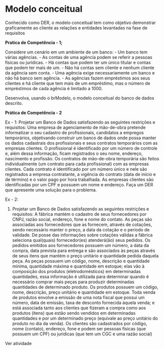 # Modelo conceitual

Conhecido como DER, o modelo conceitual tem como objetivo demonstrar graficamente ao cliente  as relações  e entidades levantadas na fase de requisitos



**Pratica de Competência  -  1;**

Considere um cenário em um ambiente de um banco:
\- Um banco tem várias agências.
\- As contas de uma agência podem se referir a pessoas físicas ou jurídicas.
\- Há contas que podem ter um único titular e contas que podem ter mais de um.
\- Não há contas sem cliente e nenhum cliente da agência sem conta.
\- Uma agência exige necessariamente um banco e não há banco sem agência.
\- As agências fazem empréstimos aos seus clientes e há cliente que tem mais de um empréstimo, mas o número de empréstimos de cada agência é limitado a 1000.


Desenvolva, usando o brModelo, o modelo conceitual do banco de dados descrito.



**Prática de Competência  - 2**

Ex - 1:  Projetar um Banco de Dados satisfazendo as seguintes restrições e requisitos:
Uma empresa de agenciamento de mão-de-obra pretende informatizar o seu cadastro de profissionais, candidatos a empregos temporários, objetivando construir um banco de dados onde possa manter os dados cadastrais dos profissionais e seus contratos temporários com as empresas clientes. O profissional é identificado por um número de controle e, além dessa informação, ficam registrados o seu nome, endereço, nascimento e profissão. Os contratos de mão-de-obra temporária são feitos individualmente (um contrato para cada profissional) com as empresas clientes. Cada contrato é identificado por um número único e nele são registrados a empresa contratante, a vigência do contrato (data de início e de término) e o valor pago por hora trabalhada. As empresas clientes são identificadas por um CPF e possuem um nome e endereço. Faça um DER que apresente uma solução para o problema.



Ex - 2: 

1.  Projetar um Banco de Dados satisfazendo as seguintes restrições e requisitos:
   A fábrica mantém o cadastro de seus fornecedores por CNPJ, razão social, endereço, fone e nome do contato. As peças são associadas aos fornecedores que as fornecem, através de cotações, sendo necessário manter o preço, a data da cotação e o período de validade. De posse das informações sobre cotações válidas a fábrica seleciona qual(quais) fornecedor(es) atenderá(ão) seus pedidos. Os pedidos emitidos aos fornecedores possuem um número, a data da compra, data prevista para entrega e são associados às peças através de seus itens que mantém o preço unitário e quantidade pedida daquela peça. As peças possuem um código, nome, descrição e quantidade mínima, quantidade máxima e quantidade em estoque; elas vão à composição dos produtos (eletrodomésticos) em determinadas quantidades, essa informação é utilizada para determinar quando é necessário comprar mais peças para produzir determinadas quantidades de determinado produto. Os produtos possuem um código, nome, descrição, preço unitário e quantidade em estoque. Toda venda de produtos envolve a emissão de uma nota fiscal que possui um número, data de emissão, taxa de desconto fornecida àquela venda; e está associada tanto aos clientes que fizeram a compra como aos produtos (itens) que estão sendo vendidos em determinadas quantidades e por um determinado preço (equivale ao preço unitário do produto no dia da venda). Os clientes são cadastrados por código, nome (contato), endereço, fone e podem ser pessoas físicas (que possuem um CPF) ou jurídicas (que tem um CGC e uma razão social)

   Ver atividade